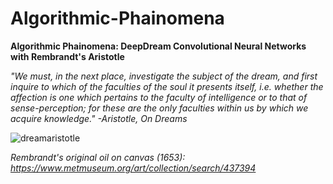 # Algorithmic-Phainomena
<b>Algorithmic Phainomena: DeepDream Convolutional Neural Networks with Rembrandt's Aristotle</b>

<i>"We must, in the next place, investigate the subject of the dream, and first inquire to which of the faculties of the soul it presents itself, i.e. whether the affection is one which pertains to the faculty of intelligence or to that of sense-perception; for these are the only faculties within us by which we acquire knowledge." -Aristotle, On Dreams</i>

![dreamaristotle](https://user-images.githubusercontent.com/39444491/40272970-ac797cce-5b85-11e8-8c70-033dd1a19349.jpg)

<i> Rembrandt's original oil on canvas (1653): https://www.metmuseum.org/art/collection/search/437394 </i>

